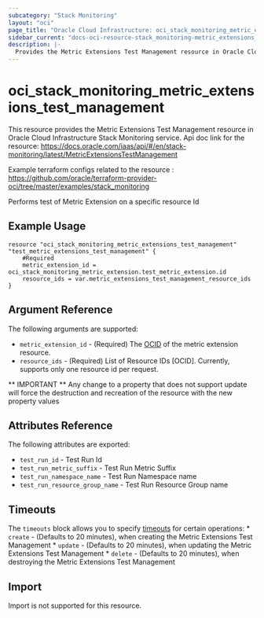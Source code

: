 ```yaml
---
subcategory: "Stack Monitoring"
layout: "oci"
page_title: "Oracle Cloud Infrastructure: oci_stack_monitoring_metric_extensions_test_management"
sidebar_current: "docs-oci-resource-stack_monitoring-metric_extensions_test_management"
description: |-
  Provides the Metric Extensions Test Management resource in Oracle Cloud Infrastructure Stack Monitoring service
---
```


# oci_stack_monitoring_metric_extensions_test_management
This resource provides the Metric Extensions Test Management resource in Oracle Cloud Infrastructure Stack Monitoring service.
Api doc link for the resource: https://docs.oracle.com/iaas/api/#/en/stack-monitoring/latest/MetricExtensionsTestManagement

Example terraform configs related to the resource : https://github.com/oracle/terraform-provider-oci/tree/master/examples/stack_monitoring

Performs test of Metric Extension on a specific resource Id

## Example Usage

```hcl
resource "oci_stack_monitoring_metric_extensions_test_management" "test_metric_extensions_test_management" {
	#Required
	metric_extension_id = oci_stack_monitoring_metric_extension.test_metric_extension.id
	resource_ids = var.metric_extensions_test_management_resource_ids
}
```

## Argument Reference

The following arguments are supported:

* `metric_extension_id` - (Required) The [OCID](https://docs.cloud.oracle.com/iaas/Content/General/Concepts/identifiers.htm) of the metric extension resource.
* `resource_ids` - (Required) List of Resource IDs [OCID]. Currently, supports only one resource id per request.


** IMPORTANT **
Any change to a property that does not support update will force the destruction and recreation of the resource with the new property values

## Attributes Reference

The following attributes are exported:

* `test_run_id` - Test Run Id
* `test_run_metric_suffix` - Test Run Metric Suffix
* `test_run_namespace_name` - Test Run Namespace name
* `test_run_resource_group_name` - Test Run Resource Group name

## Timeouts

The `timeouts` block allows you to specify [timeouts](https://registry.terraform.io/providers/oracle/oci/latest/docs/guides/changing_timeouts) for certain operations:
	* `create` - (Defaults to 20 minutes), when creating the Metric Extensions Test Management
	* `update` - (Defaults to 20 minutes), when updating the Metric Extensions Test Management
	* `delete` - (Defaults to 20 minutes), when destroying the Metric Extensions Test Management


## Import

Import is not supported for this resource.

